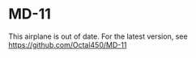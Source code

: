 # MD-11
This airplane is out of date. For the latest version, see https://github.com/Octal450/MD-11

